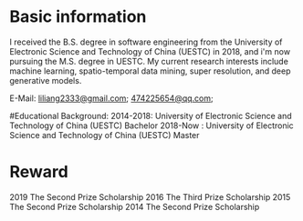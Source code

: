 # Basic information
I received the B.S. degree in software engineering from the University of Electronic Science and Technology of China (UESTC) in 2018, and i'm now pursuing the M.S. degree in UESTC. My current research interests include machine learning, spatio-temporal data mining, super resolution, and deep generative models.

E-Mail: liliang2333@gmail.com; 
        474225654@qq.com;
        
#Educational Background:
2014-2018: University of Electronic Science and Technology of China (UESTC)  Bachelor
2018-Now : University of Electronic Science and Technology of China (UESTC)  Master
        
# Reward
2019 The Second Prize Scholarship
2016 The Third Prize Scholarship
2015 The Second Prize Scholarship
2014 The Second Prize Scholarship
